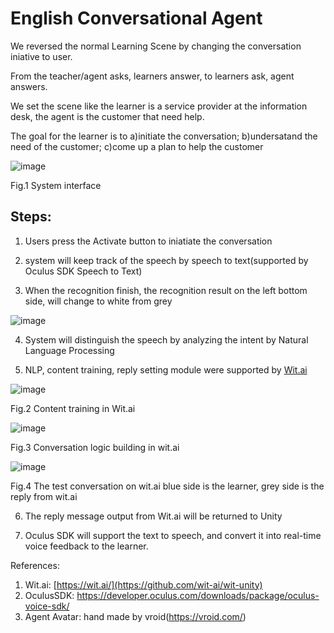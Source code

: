 # English Conversational Agent

We reversed the normal Learning Scene by changing the conversation iniative to user.

From the teacher/agent asks, learners answer, to learners ask, agent answers.

We set the scene like the learner is a service provider at the information desk,
the agent is the customer that need help.

The goal for the learner is to a)initiate the conversation; b)undersatand the need of the customer; c)come up a plan to help the customer

![image](https://github.com/kokoL152/conversational-agent/assets/147573258/7cef0ffb-94c1-4222-b81e-16eb84fe5011)

Fig.1 System interface

## Steps:

1. Users press the Activate button to iniatiate the conversation

2. system will keep track of the speech by speech to text(supported by Oculus SDK Speech to Text)
   
3. When the recognition finish, the recognition result on the left bottom side, will change to white from grey

![image](https://github.com/kokoL152/conversational-agent/assets/147573258/6d431f26-2a36-4617-8e24-a7ada2ed32ef)

4. System will distinguish the speech by analyzing the intent by Natural Language Processing
   
5. NLP, content training, reply setting module were supported by [Wit.ai](https://wit.ai/)

![image](https://github.com/kokoL152/conversational-agent/assets/147573258/fefff8e6-945c-4349-a9ad-4714b28f8551)

Fig.2 Content training in Wit.ai

![image](https://github.com/kokoL152/conversational-agent/assets/147573258/69cae0a0-d310-4b4a-b663-85448dc28c13)

Fig.3 Conversation logic building in wit.ai


![image](https://github.com/kokoL152/conversational-agent/assets/147573258/3e7bf397-d1c0-42b0-a25a-115dcfdacc17)

Fig.4 The test conversation on wit.ai blue side is the learner, grey side is the reply from wit.ai

6. The reply message output from Wit.ai will be returned to Unity

7. Oculus SDK will support the text to speech, and convert it into real-time voice feedback to the learner.

References:
1. Wit.ai: [https://wit.ai/](https://github.com/wit-ai/wit-unity)
2. OculusSDK: https://developer.oculus.com/downloads/package/oculus-voice-sdk/
3. Agent Avatar: hand made by vroid(https://vroid.com/)

   
